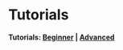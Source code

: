 # Tutorials

<b>Tutorials: <a href="Documentation/TUTORIAL-SOLINA.md">Beginner</a> | <a href="Documentation/TUTORIAL-HYPE.md">Advanced</a></b>

